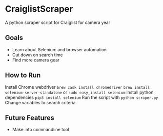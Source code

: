 # CraiglistScraper
A python scraper script for Craiglist for camera year

## Goals
- Learn about Selenium and browser automation
- Cut down on search time
- Find more camera gear

## How to Run
Install Chrome webdriver
`brew cask install chromedriver`
`brew install selenium-server-standalone` or `sudo easy_install selenium`
Install python dependencies
`pip3 install selenium`
Run the script with
`python scraper.py`
Change variables to search criteria

## Future Features
- Make into commandline tool
